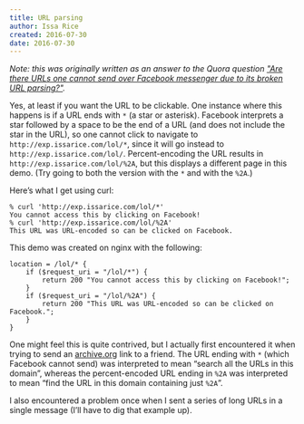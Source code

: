 ```yaml
---
title: URL parsing
author: Issa Rice
created: 2016-07-30
date: 2016-07-30
---
```


*Note: this was originally written as an answer to the Quora question ["Are
there URLs one cannot send over Facebook messenger due to its broken URL
parsing?"][question].*

Yes, at least if you want the URL to be clickable. One instance where this
happens is if a URL ends with `*` (a star or asterisk). Facebook interprets a
star followed by a space to be the end of a URL (and does not include the star
in the URL), so one cannot click to navigate to `http://exp.issarice.com/lol/*`,
since it will go instead to `http://exp.issarice.com/lol/`. Percent-encoding the
URL results in `http://exp.issarice.com/lol/%2A`, but this displays a different
page in this demo. (Try going to both the version with the `*` and with the
`%2A`.)

Here’s what I get using curl:

    % curl 'http://exp.issarice.com/lol/*'
    You cannot access this by clicking on Facebook!
    % curl 'http://exp.issarice.com/lol/%2A'
    This URL was URL-encoded so can be clicked on Facebook.

This demo was created on nginx with the following:

    location = /lol/* {
        if ($request_uri = "/lol/*") {
            return 200 "You cannot access this by clicking on Facebook!";
        }
        if ($request_uri = "/lol/%2A") {
            return 200 "This URL was URL-encoded so can be clicked on Facebook.";
        }
    }

One might feel this is quite contrived, but I actually first encountered it when
trying to send an [archive.org](http://archive.org) link to a friend. The URL
ending with `*` (which Facebook cannot send) was interpreted to mean “search all
the URLs in this domain”, whereas the percent-encoded URL ending in `%2A` was
interpreted to mean “find the URL in this domain containing just `%2A`”.

I also encountered a problem once when I sent a series of long URLs in a single
message (I’ll have to dig that example up).

[question]: https://www.quora.com/Are-there-URLs-one-cannot-send-over-Facebook-messenger-due-to-its-broken-URL-parsing
